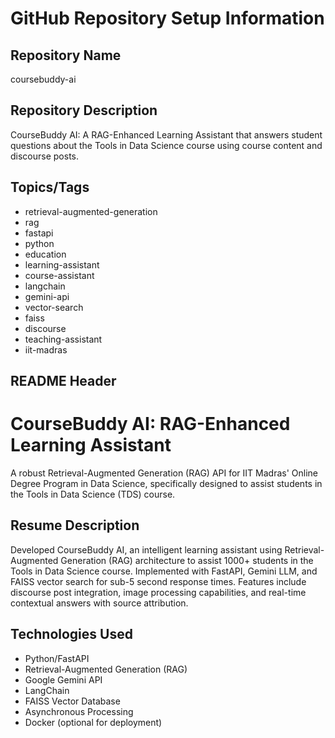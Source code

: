 # GitHub Repository Setup Information

## Repository Name
coursebuddy-ai

## Repository Description
CourseBuddy AI: A RAG-Enhanced Learning Assistant that answers student questions about the Tools in Data Science course using course content and discourse posts.

## Topics/Tags
- retrieval-augmented-generation
- rag
- fastapi
- python
- education
- learning-assistant
- course-assistant
- langchain
- gemini-api
- vector-search
- faiss
- discourse
- teaching-assistant
- iit-madras

## README Header
# CourseBuddy AI: RAG-Enhanced Learning Assistant

A robust Retrieval-Augmented Generation (RAG) API for IIT Madras' Online Degree Program in Data Science, specifically designed to assist students in the Tools in Data Science (TDS) course.

## Resume Description
Developed CourseBuddy AI, an intelligent learning assistant using Retrieval-Augmented Generation (RAG) architecture to assist 1000+ students in the Tools in Data Science course. Implemented with FastAPI, Gemini LLM, and FAISS vector search for sub-5 second response times. Features include discourse post integration, image processing capabilities, and real-time contextual answers with source attribution.

## Technologies Used
- Python/FastAPI
- Retrieval-Augmented Generation (RAG)
- Google Gemini API
- LangChain
- FAISS Vector Database
- Asynchronous Processing
- Docker (optional for deployment)
